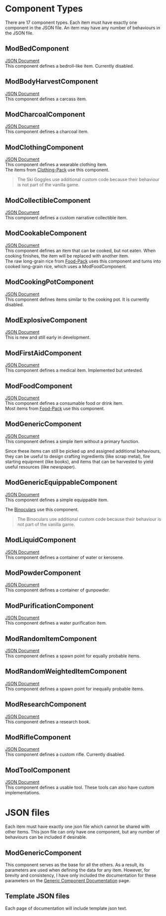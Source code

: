 # Component Types
There are 17 component types. Each item must have exactly one component in the JSON file. An item may have any number of behaviours in the JSON file.

## ModBedComponent
[JSON Document](Bed-Component-Documentation.md) <br>
This component defines a bedroll-like item. Currently disabled.

## ModBodyHarvestComponent
[JSON Document](Body-Harvest-Component-Documentation.md) <br>
This component defines a carcass item.

## ModCharcoalComponent
[JSON Document](Charcoal-Component-Documentation.md) <br>
This component defines a charcoal item.

## ModClothingComponent
[JSON Document](Clothing-Component-Documentation.md) <br>
This component defines a wearable clothing item.  
The items from [Clothing-Pack](https://github.com/ds5678/Clothing-Pack) use this component.
> The Ski Goggles use additional custom code because their behaviour is not part of the vanilla game.

## ModCollectibleComponent
[JSON Document](Collectible-Component-Documentation.md) <br>
This component defines a custom narrative collectible item.

## ModCookableComponent
[JSON Document](Cookable-Component-Documentation.md) <br>
This component defines an item that can be cooked, but not eaten. When cooking finishes, the item will be replaced with another item.<br/>
The raw long-grain rice from [Food-Pack](https://github.com/ds5678/Food-Pack) uses this component and turns into cooked long-grain rice, which uses a ModFoodComponent.

## ModCookingPotComponent
[JSON Document](Cooking-Pot-Component-Documentation.md) <br>
This component defines items similar to the cooking pot. It is currently disabled.

## ModExplosiveComponent
[JSON Document](Explosive-Component-Documentation.md) <br>
This is new and still early in development.

## ModFirstAidComponent
[JSON Document](First-Aid-Component-Documentation.md) <br>
This component defines a medical item. Implemented but untested.

## ModFoodComponent
[JSON Document](Food-Component-Documentation.md) <br>
This component defines a consumable food or drink item.<br/>
Most items from [Food-Pack](https://github.com/ds5678/Food-Pack) use this component.

## ModGenericComponent
[JSON Document](Generic-Component-Documentation.md) <br>
This component defines a simple item without a primary function.  

Since these items can still be picked up and assigned additional behaviours, they can be useful to design crafting ingredients (like scrap metal), fire starting equipment (like books), and items that can be harvested to yield useful resources (like newspaper).

## ModGenericEquippableComponent
[JSON Document](Generic-Equippable-Component-Documentation.md) <br>
This component defines a simple equippable item.

The [Binoculars](https://github.com/ds5678/Binoculars) use this component.
> The Binoculars use additional custom code because their behaviour is not part of the vanilla game.

## ModLiquidComponent
[JSON Document](Liquid-Component-Documentation.md) <br>
This component defines a container of water or kerosene.

## ModPowderComponent
[JSON Document](Powder-Component-Documentation.md) <br>
This component defines a container of gunpowder.

## ModPurificationComponent
[JSON Document](Purification-Component-Documentation.md) <br>
This component defines a water purification item.

## ModRandomItemComponent
[JSON Document](Random-Item-Component-Documentation.md) <br>
This component defines a spawn point for equally probable items.

## ModRandomWeightedItemComponent
[JSON Document](Random-Weighted-Item-Component-Documentation.md) <br>
This component defines a spawn point for inequally probable items.

## ModResearchComponent
[JSON Document](Research-Component-Documentation.md) <br>
This component defines a research book.

## ModRifleComponent
[JSON Document](Rifle-Component-Documentation.md) <br>
This component defines a custom rifle. Currently disabled.

## ModToolComponent
[JSON Document](Tool-Component-Documentation.md) <br>
This component defines a usable tool. These tools can also have custom implementations.

# JSON files

Each item must have exactly one json file which cannot be shared with other items. This json file can only have one component, but any number of behaviours can be included if desirable.

## ModGenericComponent

This component serves as the base for all the others. As a result, its parameters are used when defining the data for any item. However, for brevity and consistency, I have only included the documentation for these parameters on the [Generic Component Documentation](Generic-Component-Documentation.md) page.

## Template JSON files

Each page of documentation will include template json text.
